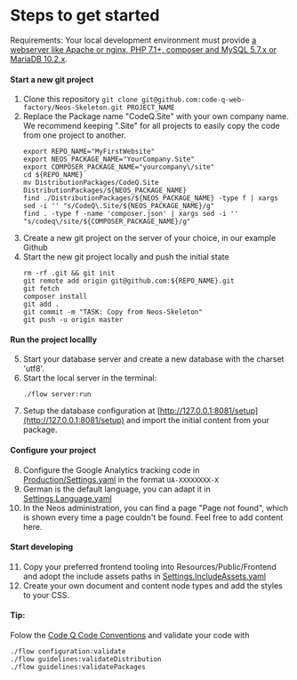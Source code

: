# Steps to get started

Requirements:
Your local development environment must provide [a webserver like Apache or nginx, PHP 7.1+, composer and MySQL 5.7.x or MariaDB 10.2.x](https://www.neos.io/download-and-extend.html).

#### Start a new git project

1. Clone this repository `git clone git@github.com:code-q-web-factory/Neos-Skeleton.git PROJECT_NAME`
2. Replace the Package name "CodeQ.Site" with your own company name. We recommend keeping ".Site" for all projects to easily copy the code from one project to another.
    ```
    export REPO_NAME="MyFirstWebsite"
    export NEOS_PACKAGE_NAME="YourCompany.Site"
    export COMPOSER_PACKAGE_NAME="yourcompany\/site"
    cd ${REPO_NAME}
    mv DistributionPackages/CodeQ.Site DistributionPackages/${NEOS_PACKAGE_NAME}
    find ./DistributionPackages/${NEOS_PACKAGE_NAME} -type f | xargs sed -i '' "s/CodeQ\.Site/${NEOS_PACKAGE_NAME}/g"
    find . -type f -name 'composer.json' | xargs sed -i '' "s/codeq\/site/${COMPOSER_PACKAGE_NAME}/g"
    ```
3. Create a new git project on the server of your choice, in our example Github
4. Start the new git project locally and push the initial state
    ```
    rm -rf .git && git init
    git remote add origin git@github.com:${REPO_NAME}.git
    git fetch
    composer install
    git add .
    git commit -m "TASK: Copy from Neos-Skeleton"
    git push -u origin master
    ```

#### Run the project locallly

5. Start your database server and create a new database with the charset 'utf8'.
6. Start the local server in the terminal:
    ```
    ./flow server:run
    ```
7. Setup the database configuration at [http://127.0.0.1:8081/setup](http://127.0.0.1:8081/setup) and import the initial content from your package.

#### Configure your project

8. Configure the Google Analytics tracking code in [Production/Settings.yaml](DistributionPackages/CodeQ.Site/Configuration/Production/Settings.yaml) in the format `UA-XXXXXXXX-X`
9. German is the default language, you can adapt it in [Settings.Language.yaml](DistributionPackages/CodeQ.Site/Configuration/Settings.Language.yaml)
10. In the Neos administration, you can find a page "Page not found", which is shown every time a page couldn't be found. Feel free to add content here.

#### Start developing

11. Copy your preferred frontend tooling into Resources/Public/Frontend and adopt the include assets paths in [Settings.IncludeAssets.yaml](DistributionPackages/CodeQ.Site/Configuration/Settings.IncludeAssets.yaml)
12. Create your own document and content node types and add the styles to your CSS.

#### Tip:
Folow the [Code Q Code Conventions](https://docs.google.com/document/d/13ykoM0Ta2qJvO_6BYa-DIsx7_MxFsInOSbJqJHuINBw/edit?usp=sharing) and validate your code with
```
./flow configuration:validate
./flow guidelines:validateDistribution
./flow guidelines:validatePackages
```
